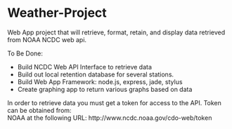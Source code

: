 Weather-Project
===============

<p> Web App project that will retrieve, format, retain, and display data retrieved from NOAA NCDC web api. </p>

<p>To Be Done:</p>
<ul>
<li>Build NCDC Web API Interface to retrieve data</li>
<li>Build out local retention database for several stations.</li>
<li>Build Web App Framework: node.js, express, jade, stylus</li>
<li>Create graphing app to return various graphs based on data</li>
</ul>

<p>In order to retrieve data you must get a token for access to the API.  Token can be obtained from: </br>
NOAA at the following URL: http://www.ncdc.noaa.gov/cdo-web/token</p>
